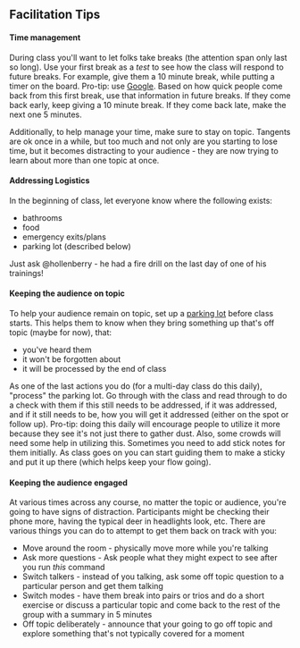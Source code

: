 ## Facilitation Tips

#### Time management
During class you'll want to let folks take breaks (the attention span only last so long). Use your first break as a *test* to see how the class will respond to future breaks. For example, give them a 10 minute break, while putting a timer on the board. Pro-tip: use [Google](https://www.google.com/search?q=10+minute+timer). Based on how quick people come back from this first break, use that information in future breaks. If they come back early, keep giving a 10 minute break. If they come back late, make the next one 5 minutes.

Additionally, to help manage your time, make sure to stay on topic. Tangents are ok once in a while, but too much and not only are you starting to lose time, but it becomes distracting to your audience - they are now trying to learn about more than one topic at once.

#### Addressing Logistics
In the beginning of class, let everyone know where the following exists:
 - bathrooms
 - food
 - emergency exits/plans
 - parking lot (described below)

 Just ask @hollenberry - he had a fire drill on the last day of one of his trainings!

#### Keeping the audience on topic
To help your audience remain on topic, set up a [parking lot](http://www.agile-ux.com/2010/12/16/parking-lot-a-good-facilitation-tool/) before class starts. This helps them to know when they bring something up that's off topic (maybe for now), that:
 - you've heard them
 - it won't be forgotten about
 - it will be processed by the end of class

As one of the last actions you do (for a multi-day class do this daily), "process" the parking lot. Go through with the class and read through to do a check with them if this still needs to be addressed, if it was addressed, and if it still needs to be, how you will get it addressed (either on the spot or follow up). Pro-tip: doing this daily will encourage people to utilize it more because they see it's not just there to gather dust. Also, some crowds will need some help in utilizing this. Sometimes you need to add stick notes for them initially. As class goes on you can start guiding them to make a sticky and put it up there (which helps keep your flow going).

#### Keeping the audience engaged
At various times across any course, no matter the topic or audience, you're going to have signs of distraction. Participants might be checking their phone more, having the typical deer in headlights look, etc. There are various things you can do to attempt to get them back on track with you:
 - Move around the room - physically move more while you're talking
 - Ask more questions - Ask people what they might expect to see after you run *this* command
 - Switch talkers - instead of you talking, ask some off topic question to a particular person and get them talking
 - Switch modes - have them break into pairs or trios and do a short exercise or discuss a particular topic and come back to the rest of the group with a summary in 5 minutes
 - Off topic deliberately - announce that your going to go off topic and explore something that's not typically covered for a moment
